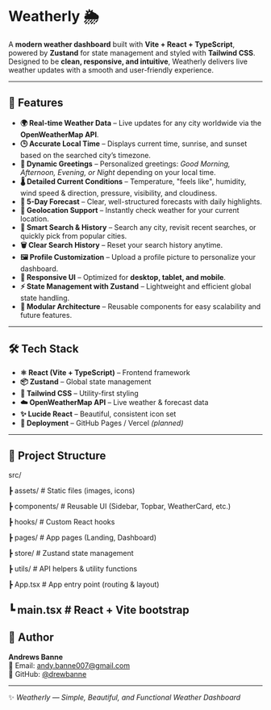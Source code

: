 # Weatherly 🌦️  

A **modern weather dashboard** built with **Vite + React + TypeScript**, powered by **Zustand** for state management and styled with **Tailwind CSS**.  
Designed to be **clean, responsive, and intuitive**, Weatherly delivers live weather updates with a smooth and user-friendly experience.  

---

## 🚀 Features  

- **🌍 Real-time Weather Data** – Live updates for any city worldwide via the **OpenWeatherMap API**.  
- **🕒 Accurate Local Time** – Displays current time, sunrise, and sunset based on the searched city’s timezone.  
- **👋 Dynamic Greetings** – Personalized greetings: *Good Morning, Afternoon, Evening, or Night* depending on your local time.  
- **🌡️ Detailed Current Conditions** – Temperature, "feels like", humidity, wind speed & direction, pressure, visibility, and cloudiness.  
- **📅 5-Day Forecast** – Clear, well-structured forecasts with daily highlights.  
- **📍 Geolocation Support** – Instantly check weather for your current location.  
- **🔎 Smart Search & History** – Search any city, revisit recent searches, or quickly pick from popular cities.  
- **🗑️ Clear Search History** – Reset your search history anytime.  
- **🖼️ Profile Customization** – Upload a profile picture to personalize your dashboard.  
- **📱 Responsive UI** – Optimized for **desktop, tablet, and mobile**.  
- **⚡ State Management with Zustand** – Lightweight and efficient global state handling.  
- **🧩 Modular Architecture** – Reusable components for easy scalability and future features.  

---

## 🛠️ Tech Stack  

- **⚛️ React (Vite + TypeScript)** – Frontend framework  
- **📦 Zustand** – Global state management  
- **🎨 Tailwind CSS** – Utility-first styling  
- **☁️ OpenWeatherMap API** – Live weather & forecast data  
- **✨ Lucide React** – Beautiful, consistent icon set  
- **🚀 Deployment** – GitHub Pages / Vercel *(planned)*  

---

## 📂 Project Structure  
src/

┣ assets/ # Static files (images, icons)

┣ components/ # Reusable UI (Sidebar, Topbar, WeatherCard, etc.)

┣ hooks/ # Custom React hooks

┣ pages/ # App pages (Landing, Dashboard)

┣ store/ # Zustand state management

┣ utils/ # API helpers & utility functions

┣ App.tsx # App entry point (routing & layout)

┗ main.tsx # React + Vite bootstrap
---
## 👤 Author  

**Andrews Banne**  
📧 Email: [andy.banne007@gmail.com](mailto:andy.banne007@gmail.com)  
🔗 GitHub: [@drewbanne](https://github.com/drewbanne)  

---

✨ *Weatherly — Simple, Beautiful, and Functional Weather Dashboard*  
